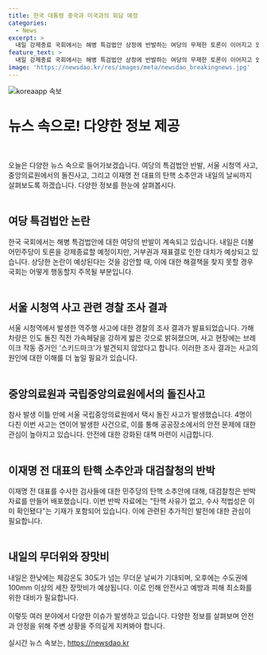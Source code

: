 ```yaml
---
title: 한국 대통령 중국과 미국과의 회담 예정
categories:
  - News
excerpt: >
  내일 강제종료 국회에서는 해병 특검법안 상정에 반발하는 여당의 무제한 토론이 이어지고 있습니다. 서울 시청역 사고에서는 피해 차량의 가속페달 작동과 관련된 의혹이 제기되고 있으며, 중앙의료원에서도 돌진 사고가 발생한 가운데 무더운 날씨가 예상되고 있습니다. 민주당의 탄핵 소추안에 대해 대검찰청은 반박 자료를 발표했습니다. 오늘 밤부터 내일 한낮까지 100mm 이상의 세찬 장맛비가 예보되고 있습니다.
feature_text: >
  내일 강제종료 국회에서는 해병 특검법안 상정에 반발하는 여당의 무제한 토론이 이어지고 있습니다. 서울 시청역 사고에서는 피해 차량의 가속페달 작동과 관련된 의혹이 제기되고 있으며, 중앙의료원에서도 돌진 사고가 발생한 가운데 무더운 날씨가 예상되고 있습니다. 민주당의 탄핵 소추안에 대해 대검찰청은 반박 자료를 발표했습니다. 오늘 밤부터 내일 한낮까지 100mm 이상의 세찬 장맛비가 예보되고 있습니다.
image: 'https://newsdao.kr/res/images/meta/newsdao_breakingnews.jpg'
---
```


<p><img src="https://newsdao.kr/res/images/meta/newsdao_breakingnews.jpg" alt="koreaapp 속보" /></p>

<h1>뉴스 속으로! 다양한 정보 제공</h1>

<p data-ke-size="size16">&nbsp;</p>

<p>오늘은 다양한 뉴스 속으로 들어가보겠습니다. 여당의 특검법안 반발, 서울 시청역 사고, 중앙의료원에서의 돌진사고, 그리고 이재명 전 대표의 탄핵 소추안과 내일의 날씨까지 살펴보도록 하겠습니다. 다양한 정보를 한눈에 살펴봅시다.<br>
<br></p>

<h2 data-ke-size="size26">여당 특검법안 논란</h2>

<p>한국 국회에서는 해병 특검법안에 대한 여당의 반발이 계속되고 있습니다. 내일은 더불어민주당이 토론을 강제종료할 예정이지만, 거부권과 재표결로 인한 대치가 예상되고 있습니다. 상당한 논란이 예상된다는 것을 감안할 때, 이에 대한 해결책을 찾지 못할 경우 국회는 어떻게 행동할지 주목될 부분입니다.<br>
<br></p>

<h2 data-ke-size="size26">서울 시청역 사고 관련 경찰 조사 결과</h2>

<p>서울 시청역에서 발생한 역주행 사고에 대한 경찰의 조사 결과가 발표되었습니다. 가해 차량은 인도 돌진 직전 가속페달을 강하게 밟은 것으로 밝혀졌으며, 사고 현장에는 브레이크 작동 증거인 '스키드마크'가 발견되지 않았다고 합니다. 이러한 조사 결과는 사고의 원인에 대한 이해를 더 높일 필요가 있습니다.<br>
<br></p>

<h2 data-ke-size="size26">중앙의료원과 국립중앙의료원에서의 돌진사고</h2>

<p>참사 발생 이틀 만에 서울 국립중앙의료원에서 택시 돌진 사고가 발생했습니다. 4명이 다친 이번 사고는 연이어 발생한 사건으로, 이를 통해 공공장소에서의 안전 문제에 대한 관심이 높아지고 있습니다. 안전에 대한 강화된 대책 마련이 시급합니다.<br>
<br></p>

<h2 data-ke-size="size26">이재명 전 대표의 탄핵 소추안과 대검찰청의 반박</h2>

<p>이재명 전 대표를 수사한 검사들에 대한 민주당의 탄핵 소추안에 대해, 대검찰청은 반박 자료를 만들어 배포했습니다. 이번 반박 자료에는 "탄핵 사유가 없고, 수사 적법성은 이미 확인됐다"는 기재가 포함되어 있습니다. 이에 관련된 추가적인 발전에 대한 관심이 필요합니다.<br>
<br></p>

<h2 data-ke-size="size26">내일의 무더위와 장맛비</h2>

<p>내일은 한낮에는 체감온도 30도가 넘는 무더운 날씨가 기대되며, 오후에는 수도권에 100mm 이상의 세찬 장맛비가 예상됩니다. 이로 인해 안전사고 예방과 피해 최소화를 위한 대비가 필요합니다.<br>
<br>
이렇듯 여러 분야에서 다양한 이슈가 발생하고 있습니다. 다양한 정보를 살펴보며 안전과 안정을 위해 주변 상황을 주의깊게 지켜봐야 합니다.<br></p>
실시간 뉴스 속보는, <a href="https://newsdao.kr" rel="dofollow">https://newsdao.kr</a>


